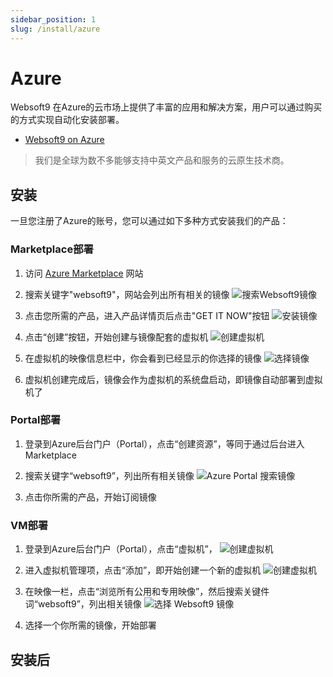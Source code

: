 ```yaml
---
sidebar_position: 1
slug: /install/azure
---
```


# Azure

Websoft9 在Azure的云市场上提供了丰富的应用和解决方案，用户可以通过购买的方式实现自动化安装部署。

- [Websoft9 on Azure](https://azuremarketplace.microsoft.com/en-us/marketplace/apps?search=vmlab&page=1)

> 我们是全球为数不多能够支持中英文产品和服务的云原生技术商。

## 安装

一旦您注册了Azure的账号，您可以通过如下多种方式安装我们的产品：

### Marketplace部署

1. 访问 [Azure Marketplace](https://azuremarketplace.microsoft.com/en-us/marketplace/apps) 网站

2. 搜索关键字"websoft9"，网站会列出所有相关的镜像
   ![搜索Websoft9镜像](https://libs.websoft9.com/Websoft9/DocsPicture/en/azure/azure-mkss-websoft9.png)

3. 点击您所需的产品，进入产品详情页后点击"GET IT NOW"按钮
   ![安装镜像](https://libs.websoft9.com/Websoft9/DocsPicture/en/azure/azure-rs-websoft9.png)

4. 点击“创建”按钮，开始创建与镜像配套的虚拟机
   ![创建虚拟机](https://libs.websoft9.com/Websoft9/DocsPicture/zh/azure/azure-imagecreate-websoft9.png)

5. 在虚拟机的映像信息栏中，你会看到已经显示的你选择的镜像
   ![选择镜像](https://libs.websoft9.com/Websoft9/DocsPicture/zh/azure/azure-imagevm-websoft9.png)

6. 虚拟机创建完成后，镜像会作为虚拟机的系统盘启动，即镜像自动部署到虚拟机了



### Portal部署

1. 登录到Azure后台门户（Portal），点击“创建资源”，等同于通过后台进入Marketplace

2. 搜索关键字“websoft9”，列出所有相关镜像
   ![Azure Portal 搜索镜像](https://libs.websoft9.com/Websoft9/DocsPicture/zh/azure/azure-portalmk-websoft9.png)

3. 点击你所需的产品，开始订阅镜像



### VM部署

1. 登录到Azure后台门户（Portal），点击“虚拟机”，
   ![创建虚拟机](https://libs.websoft9.com/Websoft9/DocsPicture/zh/azure/azure-vm-websoft9.png)

2. 进入虚拟机管理项，点击“添加”，即开始创建一个新的虚拟机
   ![创建虚拟机](https://libs.websoft9.com/Websoft9/DocsPicture/zh/azure/azure-addvm-websoft9.png)

3. 在映像一栏，点击“浏览所有公用和专用映像”，然后搜索关键件词“websoft9”，列出相关镜像
   ![选择 Websoft9 镜像](https://libs.websoft9.com/Websoft9/DocsPicture/zh/azure/azure-vmimage-websoft9.png)

4. 选择一个你所需的镜像，开始部署


## 安装后